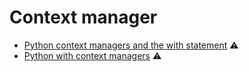# Context manager

* [Python context managers and the with statement](https://medium.com/@ramojol/python-context-managers-and-the-with-statement-8f53d4d9f87) ⚠️
* [Python with context managers](https://jeffknupp.com/blog/2016/03/07/python-with-context-managers/) ⚠️


